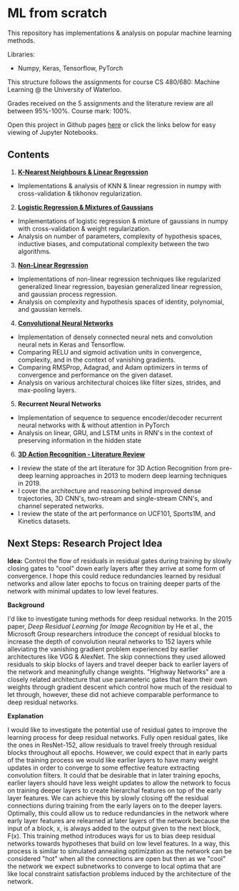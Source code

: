 # ML from scratch

This repository has implementations & analysis on popular machine learning methods.

Libraries:

* Numpy, Keras, Tensorflow, PyTorch

This structure follows the assignments for course CS 480/680: Machine Learning @ the University of Waterloo.

Grades received on the 5 assignments and the literature review are all between 95%-100%. Course mark: 100%.

Open this project in Github pages [here](https://sharma0611.github.io/MLfromscratch/) or click the links below for easy viewing of Jupyter Notebooks.

## Contents

1) [**K-Nearest Neighbours & Linear Regression**](https://sharma0611.github.io/MLfromscratch/1.%20K%20Nearest%20Neighbours%20&%20Linear%20Regression/KNN%20&%20Linear%20Regression.html)

* Implementations & analysis of KNN & linear regression in numpy with cross-validation & tikhonov regularization.

2) [**Logistic Regression & Mixtures of Gaussians**](https://sharma0611.github.io/MLfromscratch/2.%20Logistic%20Regression%20&%20Mixture%20of%20Gaussians/Logistic%20Regression%20&%20Mixture%20of%20Gaussians.html)

* Implementations of logistic regression & mixture of gaussians in numpy with cross-validation & weight regularization.
* Analysis on number of parameters, complexity of hypothesis spaces, inductive biases, and computational complexity between the two algorithms.

3) [**Non-Linear Regression**](https://sharma0611.github.io/MLfromscratch/3.%20Non-Linear%20Regression/Non-Linear%20Regression.html)

* Implementations of non-linear regression techniques like regularized generalized linear regression, bayesian generalized linear regression, and gaussian process regression. 
* Analysis on complexity and hypothesis spaces of identity, polynomial, and gaussian kernels.

4) [**Convolutional Neural Networks**](https://sharma0611.github.io/MLfromscratch/4.%20Convolutional%20Neural%20Networks/Convolution%20Neural%20Networks.html)

* Implementation of densely connected neural nets and convolution neural nets in Keras and Tensorflow. 
* Comparing RELU and sigmoid activation units in convergence, complexity, and in the context of vanishing gradients.
* Comparing RMSProp, Adagrad, and Adam optimizers in terms of convergence and performance on the given dataset.
* Analysis on various architectural choices like filter sizes, strides, and max-pooling layers.

5) **Recurrent Neural Networks**

* Implementation of sequence to sequence encoder/decoder recurrent neural networks with & without attention in PyTorch
* Analysis on linear, GRU, and LSTM units in RNN's in the context of preserving information in the hidden state

6) [**3D Action Recognition - Literature Review**](https://sharma0611.github.io/MLfromscratch/3D%20Action%20Recognition%20Literature%20Review.pdf)

* I review the state of the art literature for 3D Action Recognition from pre-deep learning approaches in 2013 to modern deep learning techniques in 2019. 
* I cover the architecture and reasoning behind improved dense trajectories, 3D CNN's, two-stream and single-stream CNN's, and channel seperated networks.
* I review the state of the art performance on UCF101, Sports1M, and Kinetics datasets.


## Next Steps: Research Project Idea

**Idea:** Control the flow of residuals in residual gates during training by slowly closing gates to "cool" down early layers after they arrive at some form of convergence. I hope this could reduce redundancies learned by residual networks and allow later epochs to focus on training deeper parts of the network with minimal updates to low level features.

**Background**

I'd like to investigate tuning methods for deep residual networks. In the 2015 paper, *Deep Residual Learning for Image Recognition* by He et al., the Microsoft Group researchers introduce the concept of residual blocks to increase the depth of convolution neural networks to 152 layers while alleviating the vanishing gradient problem experienced by earlier architectures like VGG & AlexNet. The skip connections they used allowed residuals to skip blocks of layers and travel deeper back to earlier layers of the network and meaningfully change weights. "Highway Networks" are a closely related architecture that use parameteric gates that learn their own weights through gradient descent which control how much of the residual to let through, however, these did not achieve comparable performance to deep residual networks.

**Explanation**

I would like to investigate the potential use of residual gates to improve the learning process for deep residual networks. Fully open residual gates, like the ones in ResNet-152, allow residuals to travel freely through residual blocks throughout all epochs. However, we could expect that in early parts of the training process we would like earlier layers to have many weight updates in order to converge to some effective feature extracting convolution filters. It could that be desirable that in later training epochs, earlier layers should have less weight updates to allow the network to focus on training deeper layers to create hierarchal features on top of the early layer features. We can achieve this by slowly closing off the residual connections during training from the early layers on to the deeper layers. Optimally, this could allow us to reduce redundancies in the network where early layer features are relearned at later layers of the network because the input of a block, x, is always added to the output given to the next block, F(x). This training method introduces ways for us to bias deep residual networks towards hypotheses that build on low level features. In a way, this process is similar to simulated annealing optimization as the network can be considered "hot" when all the connections are open but then as we "cool" the network we expect subnetworks to converge to local optima that are like local constraint satisfaction problems induced by the architecture of the network.
